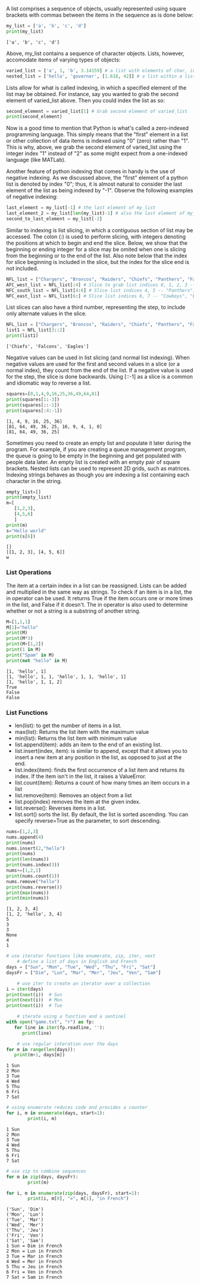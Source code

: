 A list comprises a sequence of objects, usually represented using square brackets with commas between the items in the sequence as is done below:

``` py
my_list = ['a', 'b', 'c', 'd']
print(my_list)
```

``` 
['a', 'b', 'c', 'd']
```

Above, my_list contains a sequence of character objects. Lists, however, accomodate items of varying types of objects:

``` py
varied_list = ['a', 1, 'b', 3.14159] # a list with elements of char, integer, and float types
nested_list = ['hello', 'governor', [1.618, 42]] # a list within a list!
```

Lists allow for what is called indexing, in which a specified element of the list may be obtained. For instance, say you wanted to grab the second element of varied_list above. Then you could index the list as so:

``` py
second_element = varied_list[1] # Grab second element of varied_list
print(second_element)
``` 

Now is a good time to mention that Python is what's called a zero-indexed programming language. This simply means that the "first" element in a list or other collection of data items is indexed using "0" (zero) rather than "1". This is why, above, we grab the second element of varied_list using the integer index "1" instead of "2" as some might expect from a one-indexed language (like MATLab).

Another feature of python indexing that comes in handy is the use of negative indexing. As we discussed above, the "first" element of a python list is denoted by index "0"; thus, it is almost natural to consider the last element of the list as being indexed by "-1". Observe the following examples of negative indexing:

``` py
last_element = my_list[-1] # the last element of my_list
last_element_2 = my_list[len(my_list)-1] # also the last element of my_list, obtained differently
second_to_last_element = my_list[-2]
```
Similar to indexing is list slicing, in which a contiguous section of list may be accessed. The colon (:) is used to perform slicing, with integers denoting the positions at which to begin and end the slice. Below, we show that the beginning or ending integer for a slice may be omited when one is slicing from the beginning or to the end of the list. Also note below that the index for slice beginning is included in the slice, but the index for the slice end is not included.

``` py
NFL_list = ["Chargers", "Broncos", "Raiders", "Chiefs", "Panthers", "Falcons", "Cowboys", "Eagles"]
AFC_west_list = NFL_list[:4] # Slice to grab list indices 0, 1, 2, 3 -- "Chargers", "Broncos", "Raiders", "Chiefs"
NFC_south_list = NFL_list[4:6] # Slice list indices 4, 5 -- "Panthers", "Falcons"
NFC_east_list = NFL_list[6:] # Slice list indices 6, 7 -- "Cowboys", "Eagles"
```

List slices can also have a third number, representing the step, to include only alternate values in the slice.

``` py
NFL_list = ["Chargers", "Broncos", "Raiders", "Chiefs", "Panthers", "Falcons", "Cowboys", "Eagles"]
list1 = NFL_list[3::2]
print(list1)
```

```
['Chiefs', 'Falcons', 'Eagles']
```

Negative values can be used in list slicing (and normal list indexing). When negative values are used for the first and second values in a slice (or a normal index), they count from the end of the list. If a negative value is used for the step, the slice is done backwards. Using [::-1] as a slice is a common and idiomatic way to reverse a list.

``` py
squares=[0,1,4,9,16,25,36,49,64,81]
print(squares[1:-3])
print(squares[::-1])
print(squares[:4:-1])
```

```
[1, 4, 9, 16, 25, 36]
[81, 64, 49, 36, 25, 16, 9, 4, 1, 0]
[81, 64, 49, 36, 25]
```

Sometimes you need to create an empty list and populate it later during the program. For example, if you are creating a queue management program, the queue is going to be empty in the beginning and get populated with people data later. An empty list is created with an empty pair of square brackets. Nested lists can be used to represent 2D grids, such as matrices. Indexing strings behaves as though you are indexing a list containing each character in the string.

``` py
empty_list=[]
print(empty_list)
m=[
   [1,2,3],
   [4,5,6]
   ]
print(m)
s="Hello world"
print(s[6])
```

```
[]
[[1, 2, 3], [4, 5, 6]]
w
```

### List Operations 

The item at a certain index in a list can be reassigned. Lists can be added and multiplied in the same way as strings. To check if an item is in a list, the in operator can be used. It returns True if the item occurs one or more times in the list, and False if it doesn't. The in operator is also used to determine whether or not a string is a substring of another string.

``` py
M=[1,1,1]
M[1]="hello"
print(M)
print(M*3)
print(M+[1,2])
print(1 in M)
print("Spam" in M)
print(not "hello" in M)
```

```
[1, 'hello', 1]
[1, 'hello', 1, 1, 'hello', 1, 1, 'hello', 1]
[1, 'hello', 1, 1, 2]
True
False
False
```

### List Functions

+ len(list): to get the number of items in a list.
+ max(list): Returns the list item with the maximum value
+ min(list): Returns the list item with minimum value
+ list.append(item): adds an item to the end of an existing list.
+ list.insert(index, item): is similar to append, except that it allows you to insert a new item at any position in the list, as opposed to just at the end.
+ list.index(item): finds the first occurrence of a list item and returns its index. If the item isn't in the list, it raises a ValueError.
+ list.count(item): Returns a count of how many times an item occurs in a list
+ list.remove(item): Removes an object from a list
+ list.pop(index) removes the item at the given index.
+ list.reverse(): Reverses items in a list.
+ list.sort() sorts the list. By default, the list is sorted ascending. You can specify reverse=True as the parameter, to sort descending.

``` py
nums=[1,2,3]
nums.append(4)
print(nums)
nums.insert(2,"hello")
print(nums)
print(len(nums))
print(nums.index(3))
nums+=[1,2,1]
print(nums.count(1))
nums.remove("hello")
print(nums.reverse())
print(max(nums))
print(min(nums))
```

```
[1, 2, 3, 4]
[1, 2, 'hello', 3, 4]
5
3
3
None
4
1
```
``` py
# use iterator functions like enumerate, zip, iter, next
    # define a list of days in English and French
days = ["Sun", "Mon", "Tue", "Wed", "Thu", "Fri", "Sat"]
daysFr = ["Dim", "Lun", "Mar", "Mer", "Jeu", "Ven", "Sam"]

    # use iter to create an iterator over a collection
i = iter(days)
print(next(i))  # Sun
print(next(i))  # Mon
print(next(i))  # Tue

    # iterate using a function and a sentinel
with open("game.txt", "r") as fp:
   for line in iter(fp.readline, ''):
      print(line)

    # use regular interation over the days
for m in range(len(days)):
   print(m+1, days[m])

```

```
1 Sun
2 Mon
3 Tue
4 Wed
5 Thu
6 Fri
7 Sat
```
``` py
# using enumerate reduces code and provides a counter
for i, m in enumerate(days, start=1):
        print(i, m)
```

```
1 Sun
2 Mon
3 Tue
4 Wed
5 Thu
6 Fri
7 Sat
```
``` py
# use zip to combine sequences
for m in zip(days, daysFr):
        print(m)

for i, m in enumerate(zip(days, daysFr), start=1):
        print(i, m[0], "=", m[1], "in French")
``` 

``` 
('Sun', 'Dim')
('Mon', 'Lun')
('Tue', 'Mar')
('Wed', 'Mer')
('Thu', 'Jeu')
('Fri', 'Ven')
('Sat', 'Sam')
1 Sun = Dim in French
2 Mon = Lun in French
3 Tue = Mar in French
4 Wed = Mer in French
5 Thu = Jeu in French
6 Fri = Ven in French
7 Sat = Sam in French
``` 